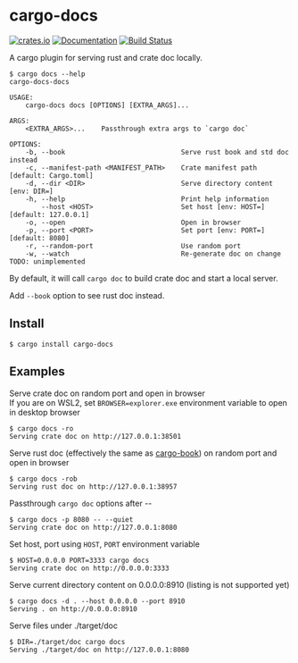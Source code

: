 cargo-docs
==========

[![crates.io](https://img.shields.io/crates/v/cargo-docs.svg)](https://crates.io/crates/cargo-docs)
[![Documentation](https://docs.rs/cargo-docs/badge.svg)](https://docs.rs/cargo-docs)
[![Build Status](https://travis-ci.org/btwiuse/cargo-docs.svg?branch=master)](https://travis-ci.org/btwiuse/cargo-docs)

A cargo plugin for serving rust and crate doc locally.

```
$ cargo docs --help
cargo-docs-docs

USAGE:
    cargo-docs docs [OPTIONS] [EXTRA_ARGS]...

ARGS:
    <EXTRA_ARGS>...    Passthrough extra args to `cargo doc`

OPTIONS:
    -b, --book                             Serve rust book and std doc instead
    -c, --manifest-path <MANIFEST_PATH>    Crate manifest path [default: Cargo.toml]
    -d, --dir <DIR>                        Serve directory content [env: DIR=]
    -h, --help                             Print help information
        --host <HOST>                      Set host [env: HOST=] [default: 127.0.0.1]
    -o, --open                             Open in browser
    -p, --port <PORT>                      Set port [env: PORT=] [default: 8080]
    -r, --random-port                      Use random port
    -w, --watch                            Re-generate doc on change TODO: unimplemented
```

By default, it will call `cargo doc` to build crate doc and start a local server.

Add `--book` option to see rust doc instead.

## Install

```
$ cargo install cargo-docs
```

## Examples

Serve crate doc on random port and open in browser  
If you are on WSL2, set `BROWSER=explorer.exe` environment variable to open in desktop browser
```
$ cargo docs -ro
Serving crate doc on http://127.0.0.1:38501
```

Serve rust doc (effectively the same as [cargo-book](https://crates.io/crates/cargo-book)) on random port and open in browser
```
$ cargo docs -rob
Serving rust doc on http://127.0.0.1:38957
```

Passthrough `cargo doc` options after --
```
$ cargo docs -p 8080 -- --quiet
Serving crate doc on http://127.0.0.1:8080
```

Set host, port using `HOST`, `PORT` environment variable
```
$ HOST=0.0.0.0 PORT=3333 cargo docs
Serving crate doc on http://0.0.0.0:3333
```

Serve current directory content on 0.0.0.0:8910 (listing is not supported yet)
```
$ cargo docs -d . --host 0.0.0.0 --port 8910
Serving . on http://0.0.0.0:8910
```

Serve files under ./target/doc
```
$ DIR=./target/doc cargo docs
Serving ./target/doc on http://127.0.0.1:8080
```
